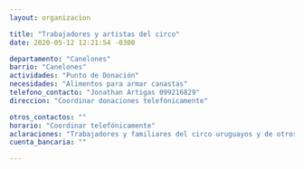 ```yaml
---
layout: organizacion

title: "Trabajadores y artistas del circo"
date: 2020-05-12 12:21:54 -0300

departamento: "Canelones"
barrio: "Canelones"
actividades: "Punto de Donación"
necesidades: "Alimentos para armar canastas"
telefono_contacto: "Jonathan Artigas 099216829"
direccion: "Coordinar donaciones telefónicamente"

otros_contactos: ""
horario: "Coordinar telefónicamente"
aclaraciones: "Trabajadores y familiares del circo uruguayos y de otros países de latinoamerica se encuentran sin ingresos y sin poder volver a sus países. Se mueven con el circo. Argentina, Ecuador, Montevideo, Canelones."
cuenta_bancaria: ""

---
```


